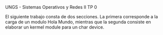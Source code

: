 UNGS - Sistemas Operativos y Redes II
TP 0

El siguiente trabajo consta de dos secciones. La primera corresponde a la carga de un modulo Hola Mundo, mientras que la segunda consiste en elaborar un kermel module para un char device. 